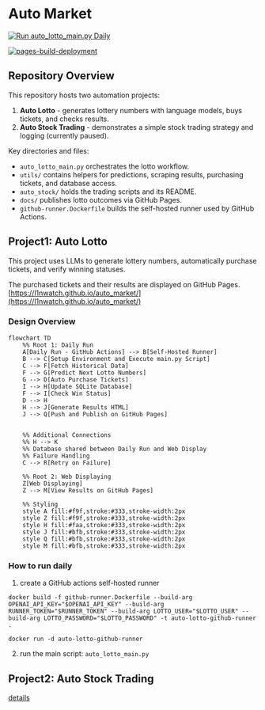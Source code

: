 # Auto Market

[![Run auto_lotto_main.py Daily](https://github.com/L1nwatch/auto_market/actions/workflows/daily-run-main.yml/badge.svg)](https://github.com/L1nwatch/auto_market/actions/workflows/daily-run-main.yml)

[![pages-build-deployment](https://github.com/L1nwatch/auto_market/actions/workflows/pages/pages-build-deployment/badge.svg)](https://github.com/L1nwatch/auto_market/actions/workflows/pages/pages-build-deployment)


## Repository Overview

This repository hosts two automation projects:

1. **Auto Lotto** - generates lottery numbers with language models, buys tickets, and checks results.
2. **Auto Stock Trading** - demonstrates a simple stock trading strategy and logging (currently paused).

Key directories and files:
- `auto_lotto_main.py` orchestrates the lotto workflow.
- `utils/` contains helpers for predictions, scraping results, purchasing tickets, and database access.
- `auto_stock/` holds the trading scripts and its README.
- `docs/` publishes lotto outcomes via GitHub Pages.
- `github-runner.Dockerfile` builds the self-hosted runner used by GitHub Actions.

## Project1: Auto Lotto

This project uses LLMs to generate lottery numbers, automatically purchase tickets, and verify winning statuses. 

The purchased tickets and their results are displayed on GitHub Pages.
[https://l1nwatch.github.io/auto_market/](https://l1nwatch.github.io/auto_market/)


### Design Overview

```mermaid
flowchart TD
    %% Root 1: Daily Run
    A[Daily Run - GitHub Actions] --> B[Self-Hosted Runner]
    B --> C[Setup Environment and Execute main.py Script]
    C --> F[Fetch Historical Data]
    F --> G[Predict Next Lotto Numbers]
    G --> D[Auto Purchase Tickets]
    I --> H[Update SQLite Database]
    F --> I[Check Win Status]
    D --> H
    H --> J[Generate Results HTML]
    J --> Q[Push and Publish on GitHub Pages]


    %% Additional Connections
    %% H --> K  
    %% Database shared between Daily Run and Web Display
    %% Failure Handling
    C --> R[Retry on Failure]   
    
    %% Root 2: Web Displaying
    Z[Web Displaying]
    Z --> M[View Results on GitHub Pages]

    %% Styling
    style A fill:#f9f,stroke:#333,stroke-width:2px
    style Z fill:#f9f,stroke:#333,stroke-width:2px
    style H fill:#faa,stroke:#333,stroke-width:2px
    style J fill:#bfb,stroke:#333,stroke-width:2px
    style Q fill:#bfb,stroke:#333,stroke-width:2px
    style M fill:#bfb,stroke:#333,stroke-width:2px
```

### How to run daily

1. create a GitHub actions self-hosted runner

```shell
docker build -f github-runner.Dockerfile --build-arg OPENAI_API_KEY="$OPENAI_API_KEY" --build-arg RUNNER_TOKEN="$RUNNER_TOKEN" --build-arg LOTTO_USER="$LOTTO_USER" --build-arg LOTTO_PASSWORD="$LOTTO_PASSWORD" -t auto-lotto-github-runner .

docker run -d auto-lotto-github-runner
```

2. run the main script: `auto_lotto_main.py`

## Project2: Auto Stock Trading

[details](./auto_stock/README.md)
